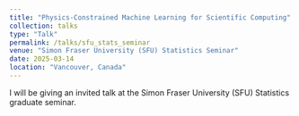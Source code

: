 ```yaml
---
title: "Physics-Constrained Machine Learning for Scientific Computing"
collection: talks
type: "Talk"
permalink: /talks/sfu_stats_seminar
venue: "Simon Fraser University (SFU) Statistics Seminar"
date: 2025-03-14
location: "Vancouver, Canada"
---
```


I will be giving an invited talk at the Simon Fraser University (SFU) Statistics graduate seminar.
